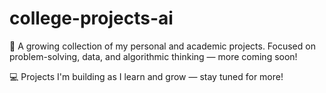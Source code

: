 # college-projects-ai
🚀 A growing collection of my personal and academic projects. Focused on problem-solving, data, and algorithmic thinking — more coming soon!

💻 Projects I'm building as I learn and grow — stay tuned for more!
